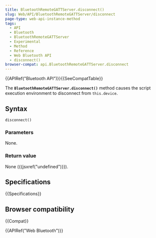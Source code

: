 ```yaml
---
title: BluetoothRemoteGATTServer.disconnect()
slug: Web/API/BluetoothRemoteGATTServer/disconnect
page-type: web-api-instance-method
tags:
  - API
  - Bluetooth
  - BluetoothRemoteGATTServer
  - Experimental
  - Method
  - Reference
  - Web Bluetooth API
  - disconnect()
browser-compat: api.BluetoothRemoteGATTServer.disconnect
---
```


{{APIRef("Bluetooth API")}}{{SeeCompatTable}}

The **`BluetoothRemoteGATTServer.disconnect()`** method causes
the script execution environment to disconnect from `this.device`.

## Syntax

```js-nolint
disconnect()
```

### Parameters

None.

### Return value

None ({{jsxref("undefined")}}).

## Specifications

{{Specifications}}

## Browser compatibility

{{Compat}}

{{APIRef("Web Bluetooth")}}
